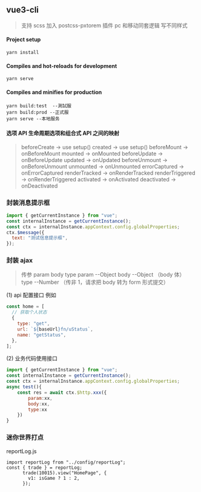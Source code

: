 ## vue3-cli

> 支持 scss
> 加入 postcss-pxtorem 插件 pc 和移动同套逻辑 写不同样式

#### Project setup

```
yarn install
```

#### Compiles and hot-reloads for development

```
yarn serve
```

#### Compiles and minifies for production

```
yarn build:test  --測試服
yarn build:prod --正式服
yarn serve --本地服务
```

#### 选项 API 生命周期选项和组合式 API 之间的映射

> beforeCreate -> use setup()
> created -> use setup()
> beforeMount -> onBeforeMount
> mounted -> onMounted
> beforeUpdate -> onBeforeUpdate
> updated -> onUpdated
> beforeUnmount -> onBeforeUnmount
> unmounted -> onUnmounted
> errorCaptured -> onErrorCaptured
> renderTracked -> onRenderTracked
> renderTriggered -> onRenderTriggered
> activated -> onActivated
> deactivated -> onDeactivated

### 封装消息提示框

```javascript
import { getCurrentInstance } from "vue";
const internalInstance = getCurrentInstance();
const ctx = internalInstance.appContext.config.globalProperties;
ctx.$message({
  text: "测试信息提示框",
});
```

### 封装 ajax

> 传参 param body type
> param --Object
> body --Object （body 体）
> type --Number （传非 1，请求把 body 转为 form 形式提交）

(1) api 配置接口 例如

```javascript
const home = [
  // 获取个人状态
  {
    type: "get",
    url: `${baseUrl}fn/uStatus`,
    name: "getStatus",
  },
];
```

(2) 业务代码使用接口

```javascript
import { getCurrentInstance } from "vue";
const internalInstance = getCurrentInstance();
const ctx = internalInstance.appContext.config.globalProperties;
async test(){
    const res = await ctx.$http.xxx({
        param:xx,
        body:xx,
        type:xx
    })
}
```

### 迷你世界打点

reportLog.js

```
import reportLog from "../config/reportLog";
const { trade } = reportLog;
      trade(10015).view("HomePage", {
        v1: isGame ? 1 : 2,
      });
```

